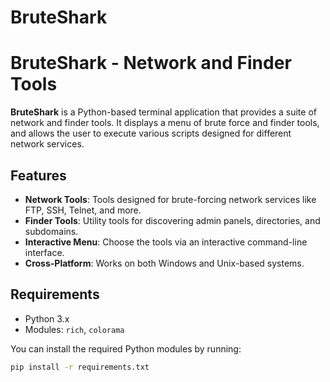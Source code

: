 # BruteShark
# BruteShark - Network and Finder Tools

**BruteShark** is a Python-based terminal application that provides a suite of network and finder tools. It displays a menu of brute force and finder tools, and allows the user to execute various scripts designed for different network services.

## Features
- **Network Tools**: Tools designed for brute-forcing network services like FTP, SSH, Telnet, and more.
- **Finder Tools**: Utility tools for discovering admin panels, directories, and subdomains.
- **Interactive Menu**: Choose the tools via an interactive command-line interface.
- **Cross-Platform**: Works on both Windows and Unix-based systems.

## Requirements

- Python 3.x
- Modules: `rich`, `colorama`

You can install the required Python modules by running:
```bash
pip install -r requirements.txt

